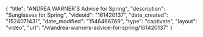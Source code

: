 {
    "title": "ANDREA WARNER'S Advice for Spring",
    "description": "Sunglasses for Spring",
    "videoid": "161420137",
    "date_created": "1524071431",
    "date_modified": "1546466769",
    "type": "captivate",
    "layout": "video",
    "url": "\/v\/andrea-warners-advice-for-spring\/161420137"
}